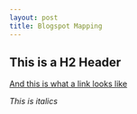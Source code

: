 ```yaml
---
layout: post
title: Blogspot Mapping
---
```


## This is a H2 Header

[And this is what a link looks like](https://mapbox.com)

_This is italics_
